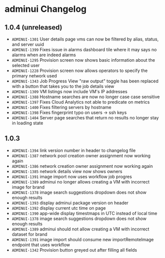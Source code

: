# adminui Changelog

## 1.0.4 (unreleased)

- ``ADMINUI-1301`` User details page vms can now be filtered by alias, status, and server uuid
- ``ADMINUI-1399`` Fixes issue in alarms dashboard tile where it may says no alarms when are indeed alarms
- ``ADMINUI-1295`` Provision screen now shows basic information about the selected user
- ``ADMINUI-1228`` Provision screen now allows operators to specify the primary network used
- ``ADMINUI-1343`` Job Progress View "raw output" toggle has been replaced with a button that takes you to the job details view
- ``ADMINUI-1309`` VM listings now include VM's IP addresses
- ``ADMINUI-1388`` Hostname searches are now no longer case case sensitive
- ``ADMINUI-1397`` Fixes Cloud Analytics not able to predicate on metrics
- ``ADMINUI-1400`` Fixes filtering servers by hostname
- ``ADMINUI-1398`` Fixes fingerprint typo on users -> ssh keys
- ``ADMINUI-1404`` Server page searches that return no results no longer stay in loading state

## 1.0.3

- ``ADMINUI-1394`` link version number in header to changelog file
- ``ADMINUI-1387`` network pool creation owner assignment now working again
- ``ADMINUI-1386`` network creation owner assignment now working again
- ``ADMINUI-1385`` network details view now shows owners
- ``ADMINUI-1391`` image import now uses workflow job progres
- ``ADMINUI-1389`` adminui no longer allows creating a VM with incorrect image for brand
- ``ADMINUI-1378`` image search suggestions dropdown does not show enough results
- ``ADMINUI-1393`` display adminui package version on header
- ``ADMINUI-1392`` display current utc time on page
- ``ADMINUI-1390`` app-wide display timestmaps in UTC instead of local time
- ``ADMINUI-1378`` image search suggestions dropdown does not show enough results
- ``ADMINUI-1389`` adminui should not allow creating a VM with incorrect dataset for brand
- ``ADMINUI-1391`` image import should consume new importRemoteImage endpoint that uses workflow
- ``ADMINUI-1342`` Provision button greyed out after filling all fields

